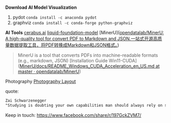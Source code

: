 **Download AI Model Visualization**
1. pydot `conda install -c anaconda pydot`
2. graphviz `conda install -c conda-forge python-graphviz`

**AI Tools**
[cerabus.ai](https://inference.cerebras.ai/)
[liquid-foundation-model](https://playground.liquid.ai/chat?model=cm1ooqdqo000208jx67z86FtK)
[MinerU]([opendatalab/MinerU: A high-quality tool for convert PDF to Markdown and JSON.一站式开源高质量数据提取工具，将PDF转换成Markdown和JSON格式。](https://github.com/opendatalab/MinerU))
>MinerU is a tool that converts PDFs into machine-readable formats (e.g., markdown, JSON)
>[Installation Guide Win11-CUDA]([MinerU/docs/README_Windows_CUDA_Acceleration_en_US.md at master · opendatalab/MinerU](https://github.com/opendatalab/MinerU/blob/master/docs/README_Windows_CUDA_Acceleration_en_US.md))


Photography
[Photography Layout](https://www.facebook.com/share/p/1BBFtYCNHB/)

quote:
```txt
Zai Schwarzenegger
"Studying is doubting your own capabilities man should always rely on stock knowledge, why bother studying if you presented well in class, if you've listened to your teachers and taken notes appropriately you shall always strive for academic exellence but not too much, that is why I never doubt my capabilities my own talent my own vision my own passion I shall never study because man does not doubt his own capability I shall never ever study because I never got cooked I am the one who cooks I am never cooked on my academic excellence I am talented I will never settle to studying" Ahhh video
```

Keep in touch: https://www.facebook.com/share/r/197GckZVM7/